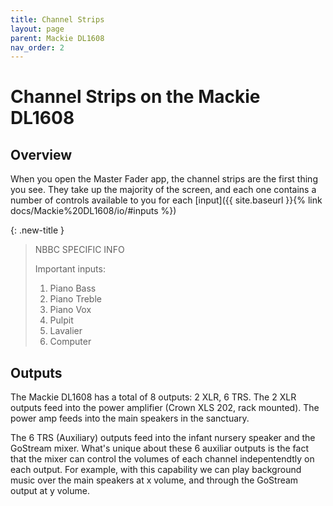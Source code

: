 ```yaml
---
title: Channel Strips
layout: page
parent: Mackie DL1608
nav_order: 2
---
```


# Channel Strips on the Mackie DL1608

## Overview
When you open the Master Fader app, the channel strips are the first thing you see. They take up the majority of the screen, and each one contains a number of controls available to you for each [input]({{ site.baseurl }}{% link docs/Mackie%20DL1608/io/#inputs %})

{: .new-title }
> NBBC SPECIFIC INFO
>
> Important inputs:
> 1. Piano Bass
> 2. Piano Treble
> 3. Piano Vox
> 4. Pulpit
> 5. Lavalier
> 6. Computer

## Outputs
The Mackie DL1608 has a total of 8 outputs: 2 XLR, 6 TRS.
The 2 XLR outputs feed into the power amplifier (Crown XLS 202, rack mounted). The power amp feeds into the main speakers in the sanctuary.

The 6 TRS (Auxiliary) outputs feed into the infant nursery speaker and the GoStream mixer.
What's unique about these 6 auxiliar outputs is the fact that the mixer can control the volumes of each channel indepentendtly on each output.
For example, with this capability we can play background music over the main speakers at x volume, and through the GoStream output at y volume.
